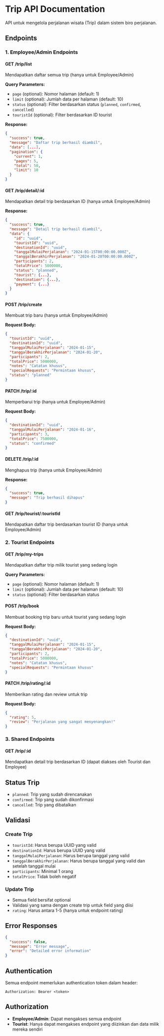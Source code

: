 # Trip API Documentation

API untuk mengelola perjalanan wisata (Trip) dalam sistem biro perjalanan.

## Endpoints

### 1. Employee/Admin Endpoints

#### GET /trip/list
Mendapatkan daftar semua trip (hanya untuk Employee/Admin)

**Query Parameters:**
- `page` (optional): Nomor halaman (default: 1)
- `limit` (optional): Jumlah data per halaman (default: 10)
- `status` (optional): Filter berdasarkan status (`planned`, `confirmed`, `cancelled`)
- `touristId` (optional): Filter berdasarkan ID tourist

**Response:**
```json
{
  "success": true,
  "message": "Daftar trip berhasil diambil",
  "data": [...],
  "pagination": {
    "current": 1,
    "pages": 5,
    "total": 50,
    "limit": 10
  }
}
```

#### GET /trip/detail/:id
Mendapatkan detail trip berdasarkan ID (hanya untuk Employee/Admin)

**Response:**
```json
{
  "success": true,
  "message": "Detail trip berhasil diambil",
  "data": {
    "id": "uuid",
    "touristId": "uuid",
    "destinationId": "uuid",
    "tanggalMulaiPerjalanan": "2024-01-15T00:00:00.000Z",
    "tanggalBerakhirPerjalanan": "2024-01-20T00:00:00.000Z",
    "participants": 2,
    "totalPrice": 5000000,
    "status": "planned",
    "tourist": {...},
    "destination": {...},
    "payment": {...}
  }
}
```

#### POST /trip/create
Membuat trip baru (hanya untuk Employee/Admin)

**Request Body:**
```json
{
  "touristId": "uuid",
  "destinationId": "uuid",
  "tanggalMulaiPerjalanan": "2024-01-15",
  "tanggalBerakhirPerjalanan": "2024-01-20",
  "participants": 2,
  "totalPrice": 5000000,
  "notes": "Catatan khusus",
  "specialRequests": "Permintaan khusus",
  "status": "planned"
}
```

#### PATCH /trip/:id
Memperbarui trip (hanya untuk Employee/Admin)

**Request Body:**
```json
{
  "destinationId": "uuid",
  "tanggalMulaiPerjalanan": "2024-01-16",
  "participants": 3,
  "totalPrice": 7500000,
  "status": "confirmed"
}
```

#### DELETE /trip/:id
Menghapus trip (hanya untuk Employee/Admin)

**Response:**
```json
{
  "success": true,
  "message": "Trip berhasil dihapus"
}
```

#### GET /trip/tourist/:touristId
Mendapatkan daftar trip berdasarkan tourist ID (hanya untuk Employee/Admin)

### 2. Tourist Endpoints

#### GET /trip/my-trips
Mendapatkan daftar trip milik tourist yang sedang login

**Query Parameters:**
- `page` (optional): Nomor halaman (default: 1)
- `limit` (optional): Jumlah data per halaman (default: 10)
- `status` (optional): Filter berdasarkan status

#### POST /trip/book
Membuat booking trip baru untuk tourist yang sedang login

**Request Body:**
```json
{
  "destinationId": "uuid",
  "tanggalMulaiPerjalanan": "2024-01-15",
  "tanggalBerakhirPerjalanan": "2024-01-20",
  "participants": 2,
  "totalPrice": 5000000,
  "notes": "Catatan khusus",
  "specialRequests": "Permintaan khusus"
}
```

#### PATCH /trip/rating/:id
Memberikan rating dan review untuk trip

**Request Body:**
```json
{
  "rating": 5,
  "review": "Perjalanan yang sangat menyenangkan!"
}
```

### 3. Shared Endpoints

#### GET /trip/:id
Mendapatkan detail trip berdasarkan ID (dapat diakses oleh Tourist dan Employee)

## Status Trip

- `planned`: Trip yang sudah direncanakan
- `confirmed`: Trip yang sudah dikonfirmasi
- `cancelled`: Trip yang dibatalkan

## Validasi

### Create Trip
- `touristId`: Harus berupa UUID yang valid
- `destinationId`: Harus berupa UUID yang valid
- `tanggalMulaiPerjalanan`: Harus berupa tanggal yang valid
- `tanggalBerakhirPerjalanan`: Harus berupa tanggal yang valid dan setelah tanggal mulai
- `participants`: Minimal 1 orang
- `totalPrice`: Tidak boleh negatif

### Update Trip
- Semua field bersifat optional
- Validasi yang sama dengan create trip untuk field yang diisi
- `rating`: Harus antara 1-5 (hanya untuk endpoint rating)

## Error Responses

```json
{
  "success": false,
  "message": "Error message",
  "error": "Detailed error information"
}
```

## Authentication

Semua endpoint memerlukan authentication token dalam header:
```
Authorization: Bearer <token>
```

## Authorization

- **Employee/Admin**: Dapat mengakses semua endpoint
- **Tourist**: Hanya dapat mengakses endpoint yang diizinkan dan data milik mereka sendiri